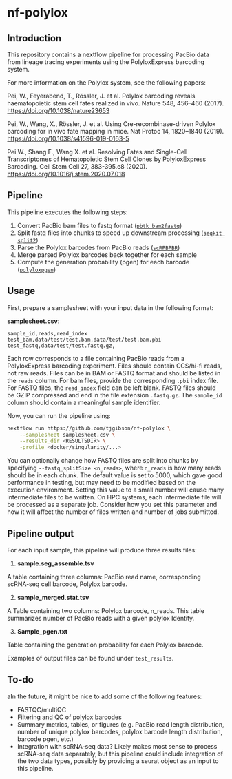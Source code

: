 # nf-polylox

## Introduction
This repository contains a nextflow pipeline for processing PacBio data from lineage tracing experiments using the PolyloxExpress barcoding system.

For more information on the Polylox system, see the following papers:

Pei, W., Feyerabend, T., Rössler, J. et al. Polylox barcoding reveals haematopoietic stem cell fates realized in vivo. Nature 548, 456–460 (2017). <https://doi.org/10.1038/nature23653>

Pei, W., Wang, X., Rössler, J. et al. Using Cre-recombinase-driven Polylox barcoding for in vivo fate mapping in mice. Nat Protoc 14, 1820–1840 (2019). <https://doi.org/10.1038/s41596-019-0163-5>

Pei W., Shang F., Wang X. et al. Resolving Fates and Single-Cell Transcriptomes of Hematopoietic Stem Cell Clones by PolyloxExpress Barcoding. Cell Stem Cell 27, 383-395.e8 (2020). <https://doi.org/10.1016/j.stem.2020.07.018>

## Pipeline
This pipeline executes the following steps:

1. Convert PacBio bam files to fastq format ([`pbtk bam2fastq`](https://github.com/pacificbiosciences/pbtk/))
2. Split fastq files into chunks to speed up downstream processing ([`seqkit split2`](https://bioinf.shenwei.me/seqkit/))
3. Parse the Polylox barcodes from PacBio reads ([`scRPBPBR`](https://github.com/sunlightwang/PolyloxExpress))
4. Merge parsed Polylox barcodes back together for each sample
5. Compute the generation probability (pgen) for each barcode ([`polyloxpgen`](https://github.com/mauricelanghinrichs/polyloxpgen))

## Usage
First, prepare a samplesheet with your input data in the following format:

**samplesheet.csv**:

```csv
sample_id,reads,read_index
test_bam,data/test/test.bam,data/test/test.bam.pbi
test_fastq,data/test/test.fastq.gz,
```

Each row corresponds to a file containing PacBio reads from a PolyloxExpress barcoding experiment. 
Files should contain CCS/hi-fi reads, not raw reads. 
Files can be in BAM or FASTQ format and should be listed in the `reads` column. 
For bam files, provide the corresponding `.pbi` index file. 
For FASTQ files, the `read_index` field can be left blank. 
FASTQ files should be GZIP compressed and end in the file extension `.fastq.gz`.
The `sample_id` column should contain a meaningful sample identifier.

Now, you can run the pipeline using:

```bash
nextflow run https://github.com/tjgibson/nf-polylox \
    --samplesheet samplesheet.csv \
    --results_dir <RESULTSDIR> \
    -profile <docker/singularity/...>
```

You can optionally change how FASTQ files are split into chunks by specifying `--fastq_splitSize <n_reads>`, where `n_reads` is how many reads should be in each chunk.
The default value is set to 5000, which gave good performance in testing, but may need to be modified based on the execution environment. 
Setting this value to a small number will cause many intermediate files to be written. On HPC systems, each intermediate file will be processed as a separate job. 
Consider how you set this parameter and how it will affect the number of files written and number of jobs submitted.


## Pipeline output
For each input sample, this pipeline will produce three results files:
1. **sample.seg_assemble.tsv**

A table containing three columns: PacBio read name, corresponding scRNA-seq cell barcode, Polylox barcode.

2. **sample_merged.stat.tsv**

A Table containing two columns: Polylox barcode, n_reads. This table summarizes number of PacBio reads with a given polylox Identity.

3. **Sample_pgen.txt**

Table containing the generation probability for each Polylox barcode.

Examples of output files can be found under `test_results`.

## To-do
aIn the future, it might be nice to add some of the following features:
- FASTQC/multiQC
- Filtering and QC of polylox barcodes
- Summary metrics, tables, or figures (e.g. PacBio read length distribution, number of unique polylox barcodes, polylox barcode length distribution, barcode pgen, etc.)
- Integration with scRNA-seq data? Likely makes most sense to process scRNA-seq data separately, but this pipeline could include integration of the two data types, possibly by providing a seurat object as an input to this pipeline.